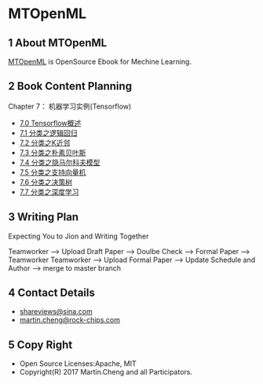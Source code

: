 # MTOpenML

## 1 About MTOpenML
[MTOpenML](https://github.com/MTMediaDev/MTOpenML) is OpenSource Ebook for  Mechine  Learning.

## 2 Book Content Planning

Chapter 7： 机器学习实例(Tensorflow)
* [7.0 Tensorflow概述](../../book-open-ml-cn/7-ml-tensorflow/70-ml-tensorflow.md)
* [7.1 分类之逻辑回归](../../book-open-ml-cn/7-ml-tensorflow/71-ml-logistic-regression.md)
* [7.2 分类之K近邻](../../book-open-ml-cn/7-ml-tensorflow/72-ml-k-nearest-neighbor.md)
* [7.3 分类之朴素贝叶斯](../../book-open-ml-cn/7-ml-tensorflow/73-ml-naive-bayes.md)
* [7.4 分类之隐马尔科夫模型](../../book-open-ml-cn/7-ml-tensorflow/74-ml-hidden-markov-model.md)
* [7.5 分类之支持向量机](../../book-open-ml-cn/7-ml-tensorflow/75-ml-support-vector-machine.md)
* [7.6 分类之决策树](../../book-open-ml-cn/7-ml-tensorflow/76-ml-decision-tree.md)
* [7.7 分类之深度学习](../../book-open-ml-cn/7-ml-tensorflow/77-ml-deep-learn.md)

## 3 Writing Plan
Expecting You to Jion and Writing Together

Teamworker --> Upload Draft Paper  --> Doulbe Check --> Formal Paper -->  Teamworker
Teamworker --> Upload Formal Paper --> Update Schedule and Author --> merge to master branch

## 4 Contact Details
* shareviews@sina.com
* martin.cheng@rock-chips.com

## 5 Copy Right
* Open Source Licenses:Apache, MIT
* Copyright(R) 2017 Martin.Cheng and all Participators.
